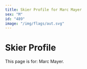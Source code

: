 ```yaml
---
title: Skier Profile for Marc Mayer
sex: "M"
id: "489"
image: "/img/flags/aut.svg" 
---
```


# Skier Profile

This page is for: Marc Mayer.
    